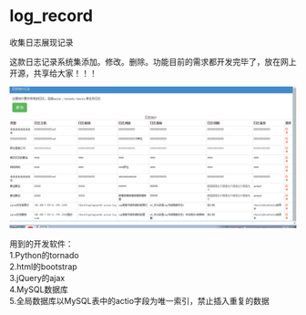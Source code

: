 # log_record
收集日志展现记录 

这款日志记录系统集添加。修改。删除。功能目前的需求都开发完毕了，放在网上开源，共享给大家！！！

![image](https://raw.githubusercontent.com/xiaoyang2008mmm/log_record/master/static/image/jiemian.png)


用到的开发软件：  
1.Python的tornado  
2.html的bootstrap  
3.jQuery的ajax  
4.MySQL数据库    
5.全局数据库以MySQL表中的actio字段为唯一索引，禁止插入重复的数据   

